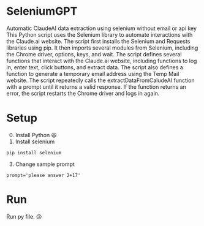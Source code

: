 # SeleniumGPT
Automatic ClaudeAI data extraction using selenium without email or api key
This Python script uses the Selenium library to automate interactions with the Claude.ai website. The script first installs the Selenium and Requests libraries using pip. It then imports several modules from Selenium, including the Chrome driver, options, keys, and wait. The script defines several functions that interact with the Claude.ai website, including functions to log in, enter text, click buttons, and extract data. The script also defines a function to generate a temporary email address using the Temp Mail website. The script repeatedly calls the extractDataFromCaludeAI function with a prompt until it returns a valid response. If the function returns an error, the script restarts the Chrome driver and logs in again.
# Setup
0. Install Python :smiley:
1. Install selenium
```
pip install selenium
```
3. Change sample prompt
```
prompt='please answer 2+17'
```
# Run
Run py file. :wink:
